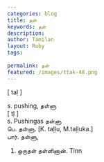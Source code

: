 ```yaml
---
categories: blog
title: தள்
keywords: தள்
description: 
author: Tamilan
layout: Ruby
tags: 
 
permalink: தள்
featured: /images/ttak-48.png
---
```

  
[ taḷ ]  
  
s. pushing, தள்ளு  
[ tḷ ]  
s. Pushingas தள்ளு  
பெ. தள்ளு. [K. taḷḷu, M.taḷḷuka.]  
பார். தள்ளு,  
1. ஒருதள் தள்ளினான். Tinn
